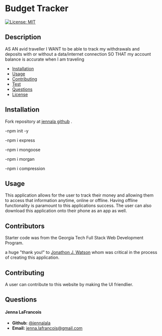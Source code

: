 # Budget Tracker

[![License: MIT](https://img.shields.io/badge/License-MIT-yellow.svg)](https://opensource.org/licenses/MIT)

## Description

AS AN avid traveller
I WANT to be able to track my withdrawals and deposits with or without a data/internet connection
SO THAT my account balance is accurate when I am traveling


* [Installation](#installation)
* [Usage](#usage)
* [Contributing](#usage)
* [Test](#test)
* [Questions](#questions)
* [License](#license)

## Installation

Fork repository at [jennala github](https://github.com/jennalala/budgetTracker) .

-npm init -y

-npm i express

-npm i mongoose

-npm i morgan

-npm i compression


## Usage

This application allows for the user to track their money and allowing them to access that information anytime, online or offline. Having offline functionality is paramount to this applications success. The user can also download this application onto their phone as an app as well. 

## Contributors

Starter code was from the Georgia Tech Full Stack Web Development Program.

a huge "thank you!" to [Jonathon J. Watson](https://github.com/jonathanjwatson) whom was critical in the process of creating this application.


## Contributing

A user can contribute to this website by making the UI friendlier. 


## Questions

####  **Jenna LaFrancois** 
*  **Github:** [@jennalala](https://github.com/jennalala)
*  **Email:** [jenna.lafrancois@gmail.com](@gmail.com)
